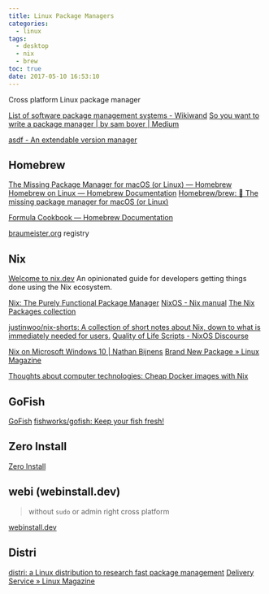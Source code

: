 ```yaml
---
title: Linux Package Managers
categories:
  - linux
tags:
  - desktop
  - nix
  - brew
toc: true
date: 2017-05-10 16:53:10
---
```


Cross platform Linux package manager

[List of software package management systems - Wikiwand](https://www.wikiwand.com/en/List_of_software_package_management_systems)
[So you want to write a package manager | by sam boyer | Medium](https://medium.com/@sdboyer/so-you-want-to-write-a-package-manager-4ae9c17d9527)

[asdf - An extendable version manager](https://asdf-vm.com/#/)

## Homebrew

[The Missing Package Manager for macOS (or Linux) — Homebrew](https://brew.sh/)
[Homebrew on Linux — Homebrew Documentation](https://docs.brew.sh/Homebrew-on-Linux)
[Homebrew/brew: 🍺 The missing package manager for macOS (or Linux)](https://github.com/Homebrew/brew)

[Formula Cookbook — Homebrew Documentation](https://docs.brew.sh/Formula-Cookbook)

[braumeister.org](http://braumeister.org/) registry

## Nix

[Welcome to nix.dev](https://nix.dev/) An opinionated guide for developers getting things done using the Nix ecosystem.

[Nix: The Purely Functional Package Manager](https://nixos.org/nix/)
[NixOS - Nix manual](https://nixos.org/manual/nix/stable/)
[The Nix Packages collection](https://nixos.org/nixpkgs/)

[justinwoo/nix-shorts: A collection of short notes about Nix, down to what is immediately needed for users.](https://github.com/justinwoo/nix-shorts)
[Quality of Life Scripts - NixOS Discourse](https://discourse.nixos.org/t/quality-of-life-scripts/2673)

[Nix on Microsoft Windows 10 | Nathan Bijnens](https://nathan.gs/2019/04/12/nix-on-windows/)
[Brand New Package » Linux Magazine](https://www.linux-magazine.com/Issues/2021/248/Nix-and-NixOS)

[Thoughts about computer technologies: Cheap Docker images with Nix](http://lethalman.blogspot.com/2016/04/cheap-docker-images-with-nix_15.html?m=1)

## GoFish

[GoFish](https://gofi.sh/index.html)
[fishworks/gofish: Keep your fish fresh!](https://github.com/fishworks/gofish)

## Zero Install

[Zero Install](https://0install.net/)

## webi (webinstall.dev)

> without `sudo` or admin right
> cross platform

[webinstall.dev](https://webinstall.dev/)

## Distri

[distri: a Linux distribution to research fast package management](https://distr1.org/)
[Delivery Service » Linux Magazine](https://www.linux-magazine.com/Issues/2021/247/Distri)
